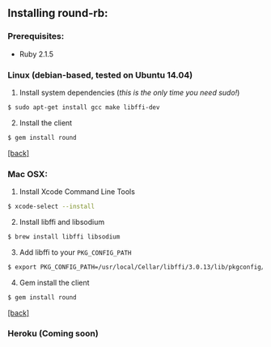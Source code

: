 ## Installing round-rb:


### Prerequisites:

* Ruby 2.1.5

### Linux (debian-based, tested on Ubuntu 14.04)

1. Install system dependencies (*this is the only time you need sudo!*)

  ```bash
  $ sudo apt-get install gcc make libffi-dev 
  ```

2. Install the client

  ```bash
  $ gem install round
  ```

 [[back]](../README.md)

### Mac OSX:

1.  Install Xcode Command Line Tools
  ```bash
  $ xcode-select --install
  ```

2. Install libffi and libsodium
  ```bash
  $ brew install libffi libsodium
  ```

3. Add libffi to your `PKG_CONFIG_PATH`
  ```bash
  $ export PKG_CONFIG_PATH=/usr/local/Cellar/libffi/3.0.13/lib/pkgconfig/
  ```

4. Gem install the client
  ```bash
  $ gem install round
  ```

 [[back]](../README.md)

### Heroku (Coming soon)































